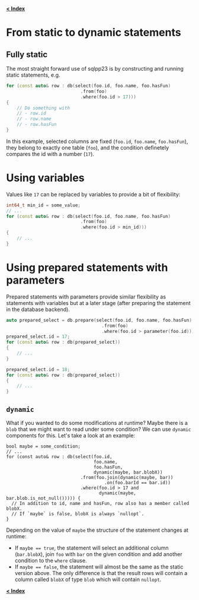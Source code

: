 [**\< Index**](README.md)

# From static to dynamic statements

## Fully static

The most straight forward use of sqlpp23 is by constructing and running static
statements, e.g.

```C++
for (const auto& row : db(select(foo.id, foo.name, foo.hasFun)
                            .from(foo)
                            .where(foo.id > 17)))
{
    // Do something with
    // - row.id
    // - row.name
    // - row.hasFun
}
```

In this example, selected columns are fixed (`foo.id`, `foo.name`,
`foo.hasFun`), they belong to exactly one table (`foo`), and the condition
definetely compares the id with a number (`17`).

# Using variables

Values like `17` can be replaced by variables to provide a bit of flexibility:

```C++
int64_t min_id = some_value;
// ...
for (const auto& row : db(select(foo.id, foo.name, foo.hasFun)
                            .from(foo)
                            .where(foo.id > min_id)))
{
    // ...
}
```

# Using prepared statements with parameters

Prepared statements with parameters provide similar flexibility as statements
with variables but at a later stage (after preparing the statement in the
database backend).

```C++
auto prepared_select = db.prepare(select(foo.id, foo.name, foo.hasFun)
                                    .from(foo)
                                    .where(foo.id > parameter(foo.id)));
prepared_select.id = 17;
for (const auto& row : db(prepared_select))
{
    // ...
}

prepared_select.id = 18;
for (const auto& row : db(prepared_select))
{
    // ...
}
```

## `dynamic`

What if you wanted to do some modifications at runtime? Maybe there is a `blob`
that we might want to read under some condition? We can use `dynamic` components
for this. Let's take a look at an example:

```
bool maybe = some_condition;
// ...
for (const auto& row : db(select(foo.id,
                                 foo.name,
                                 foo.hasFun,
                                 dynamic(maybe, bar.blobX))
                            .from(foo.join(dynamic(maybe, bar))
                                     .on(foo.barId == bar.id))
                            .where(foo.id > 17 and
                                   dynamic(maybe, bar.blob.is_not_null())))) {
  // In addition to id, name and hasFun, row also has a member called blobX.
  // If `maybe` is false, blobX is always `nullopt`.
}
```

Depending on the value of `maybe` the structure of the statement changes at
runtime:

- If `maybe == true`, the statement will select an additional column
  (`bar.blobX`), join `foo` with `bar` on the given condition and add another
  condition to the `where` clause.
- If `maybe == false`, the statement will almost be the same as the static
  version above. The only difference is that the result rows will contain a
  column called `blobX` of type `blob` which will contain `nullopt`.

[**\< Index**](README.md)
